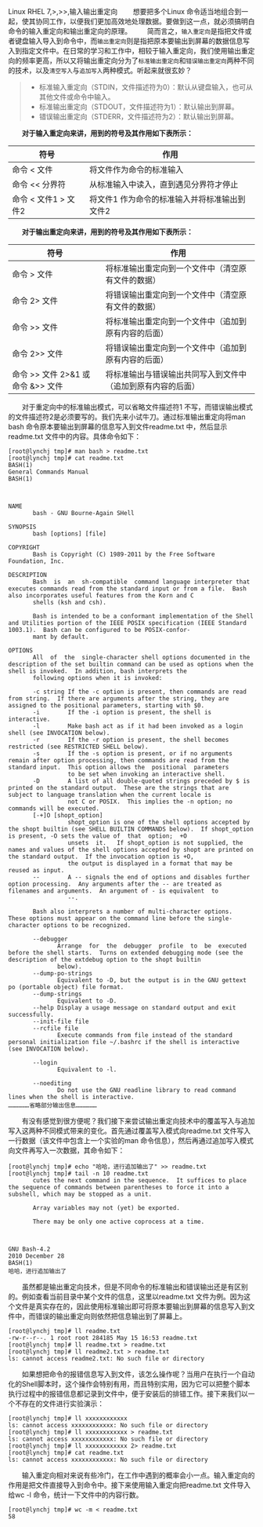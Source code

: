 Linux
RHEL 7,&gt;,&gt;&gt;,输入输出重定向
&emsp;&emsp;想要把多个Linux 命令适当地组合到一起，使其协同工作，以便我们更加高效地处理数据。要做到这一点，就必须搞明白命令的输入重定向和输出重定向的原理。
&emsp;&emsp;简而言之，`输入重定向`是指把文件或者键盘输入导入到命令中，而`输出重定向`则是指把原本要输出到屏幕的数据信息写入到指定文件中。在日常的学习和工作中，相较于输入重定向，我们使用输出重定向的频率更高，所以又将输出重定向分为了`标准输出重定向`和`错误输出重定向`两种不同的技术，以及`清空写入`与`追加写入`两种模式。听起来就很玄妙？

> * 标准输入重定向（STDIN，文件描述符为0）：默认从键盘输入，也可从其他文件或命令中输入。
> * 标准输出重定向（STDOUT，文件描述符为1）：默认输出到屏幕。
> * 错误输出重定向（STDERR，文件描述符为2）：默认输出到屏幕。

&emsp;&emsp;**对于输入重定向来讲，用到的符号及其作用如下表所示：**

| 符号 | 作用 |
| --- | --- |
| 命令 < 文件 | 将文件作为命令的标准输入 |
| 命令 << 分界符 | 从标准输入中读入，直到遇见分界符才停止 |
| 命令 < 文件1 > 文件2 | 将文件1 作为命令的标准输入并将标准输出到文件2 |

&emsp;&emsp;**对于输出重定向来讲，用到的符号及其作用如下表所示：**

| 符号 | 作用 |
| --- | --- |
| 命令 > 文件 | 将标准输出重定向到一个文件中（清空原有文件的数据） |
| 命令 2> 文件 | 将错误输出重定向到一个文件中（清空原有文件的数据） |
| 命令 >> 文件 | 将标准输出重定向到一个文件中（追加到原有内容的后面） |
| 命令 2>> 文件 | 将错误输出重定向到一个文件中（追加到原有内容的后面） |
| 命令 >> 文件 2>&1 或 命令 &>> 文件 | 将标准输出与错误输出共同写入到文件中（追加到原有内容的后面）|

&emsp;&emsp;对于重定向中的标准输出模式，可以省略文件描述符1 不写，而错误输出模式的文件描述符2是必须要写的。我们先来小试牛刀。通过标准输出重定向将man bash 命令原本要输出到屏幕的信息写入到文件readme.txt 中，然后显示readme.txt 文件中的内容。具体命令如下：

```
[root@lynchj tmp]# man bash > readme.txt
[root@lynchj tmp]# cat readme.txt
BASH(1)                                                                              General Commands Manual                                                                             BASH(1)



NAME
       bash - GNU Bourne-Again SHell

SYNOPSIS
       bash [options] [file]

COPYRIGHT
       Bash is Copyright (C) 1989-2011 by the Free Software Foundation, Inc.

DESCRIPTION
       Bash  is  an  sh-compatible  command language interpreter that executes commands read from the standard input or from a file.  Bash also incorporates useful features from the Korn and C
       shells (ksh and csh).

       Bash is intended to be a conformant implementation of the Shell and Utilities portion of the IEEE POSIX specification (IEEE Standard 1003.1).  Bash can be configured to be POSIX-confor‐
       mant by default.

OPTIONS
       All  of  the  single-character shell options documented in the description of the set builtin command can be used as options when the shell is invoked.  In addition, bash interprets the
       following options when it is invoked:

       -c string If the -c option is present, then commands are read from string.  If there are arguments after the string, they are assigned to the positional parameters, starting with $0.
       -i        If the -i option is present, the shell is interactive.
       -l        Make bash act as if it had been invoked as a login shell (see INVOCATION below).
       -r        If the -r option is present, the shell becomes restricted (see RESTRICTED SHELL below).
       -s        If the -s option is present, or if no arguments remain after option processing, then commands are read from the standard input.  This option allows the  positional  parameters
                 to be set when invoking an interactive shell.
       -D        A list of all double-quoted strings preceded by $ is printed on the standard output.  These are the strings that are subject to language translation when the current locale is
                 not C or POSIX.  This implies the -n option; no commands will be executed.
       [-+]O [shopt_option]
                 shopt_option is one of the shell options accepted by the shopt builtin (see SHELL BUILTIN COMMANDS below).  If shopt_option is present, -O sets the value of  that  option;  +O
                 unsets  it.   If shopt_option is not supplied, the names and values of the shell options accepted by shopt are printed on the standard output.  If the invocation option is +O,
                 the output is displayed in a format that may be reused as input.
       --        A -- signals the end of options and disables further option processing.  Any arguments after the -- are treated as filenames and arguments.  An argument of - is equivalent  to
                 --.

       Bash also interprets a number of multi-character options.  These options must appear on the command line before the single-character options to be recognized.

       --debugger
              Arrange  for  the  debugger  profile  to  be  executed before the shell starts.  Turns on extended debugging mode (see the description of the extdebug option to the shopt builtin
              below).
       --dump-po-strings
              Equivalent to -D, but the output is in the GNU gettext po (portable object) file format.
       --dump-strings
              Equivalent to -D.
       --help Display a usage message on standard output and exit successfully.
       --init-file file
       --rcfile file
              Execute commands from file instead of the standard personal initialization file ~/.bashrc if the shell is interactive (see INVOCATION below).

       --login
              Equivalent to -l.

       --noediting
              Do not use the GNU readline library to read command lines when the shell is interactive.
………………省略部分输出信息………………
```

&emsp;&emsp;有没有感觉到很方便呢？我们接下来尝试输出重定向技术中的覆盖写入与追加写入这两种不同模式带来的变化。首先通过覆盖写入模式向readme.txt 文件写入一行数据（该文件中包含上一个实验的man 命令信息），然后再通过追加写入模式向文件再写入一次数据，其命令如下：

```
[root@lynchj tmp]# echo "哈哈，进行追加输出了" >> readme.txt
[root@lynchj tmp]# tail -n 10 readme.txt
       cutes the next command in the sequence.  It suffices to place the sequence of commands between parentheses to force it into a subshell, which may be stopped as a unit.

       Array variables may not (yet) be exported.

       There may be only one active coprocess at a time.



GNU Bash-4.2                                                                            2010 December 28                                                                                 BASH(1)
哈哈，进行追加输出了
```

&emsp;&emsp;虽然都是输出重定向技术，但是不同命令的标准输出和错误输出还是有区别的。例如查看当前目录中某个文件的信息，这里以readme.txt 文件为例。因为这个文件是真实存在的，因此使用标准输出即可将原本要输出到屏幕的信息写入到文件中，而错误的输出重定向则依然把信息输出到了屏幕上。

```
[root@lynchj tmp]# ll readme.txt
-rw-r--r--. 1 root root 284185 May 15 16:53 readme.txt
[root@lynchj tmp]# ll readme.txt > readme.txt
[root@lynchj tmp]# ll readme2.txt > readme.txt
ls: cannot access readme2.txt: No such file or directory
```

&emsp;&emsp;如果想把命令的报错信息写入到文件，该怎么操作呢？当用户在执行一个自动化的Shell脚本时，这个操作会特别有用，而且特别实用，因为它可以把整个脚本执行过程中的报错信息都记录到文件中，便于安装后的排错工作。接下来我们以一个不存在的文件进行实验演示：

```
[root@lynchj tmp]# ll xxxxxxxxxxxx
ls: cannot access xxxxxxxxxxxx: No such file or directory
[root@lynchj tmp]# ll xxxxxxxxxxxx > readme.txt
ls: cannot access xxxxxxxxxxxx: No such file or directory
[root@lynchj tmp]# ll xxxxxxxxxxxx 2> readme.txt
[root@lynchj tmp]# cat readme.txt
ls: cannot access xxxxxxxxxxxx: No such file or directory
```

&emsp;&emsp;输入重定向相对来说有些冷门，在工作中遇到的概率会小一点。输入重定向的作用是把文件直接导入到命令中。接下来使用输入重定向把readme.txt 文件导入给wc -l 命令，统计一下文件中的内容行数。

```
[root@lynchj tmp]# wc -m < readme.txt
58
```
